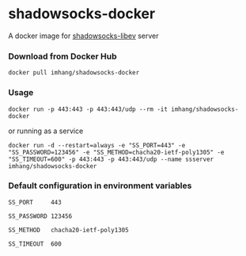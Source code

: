 # shadowsocks-docker

A docker image for [shadowsocks-libev](https://github.com/shadowsocks/shadowsocks-libev) server

### Download from Docker Hub 

    docker pull imhang/shadowsocks-docker

### Usage

    docker run -p 443:443 -p 443:443/udp --rm -it imhang/shadowsocks-docker


or running as a service

    docker run -d --restart=always -e "SS_PORT=443" -e "SS_PASSWORD=123456" -e "SS_METHOD=chacha20-ietf-poly1305" -e "SS_TIMEOUT=600" -p 443:443 -p 443:443/udp --name ssserver imhang/shadowsocks-docker

### Default configuration in environment variables

    SS_PORT     443
    
    SS_PASSWORD 123456
    
    SS_METHOD   chacha20-ietf-poly1305

    SS_TIMEOUT  600

